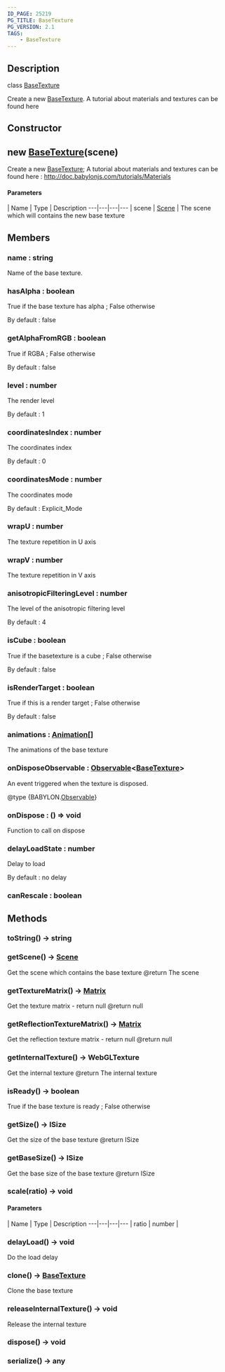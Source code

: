 ```yaml
---
ID_PAGE: 25219
PG_TITLE: BaseTexture
PG_VERSION: 2.1
TAGS:
    - BaseTexture
---
```

## Description

class [BaseTexture](/classes/2.4/BaseTexture)

Create a new [BaseTexture](/classes/2.4/BaseTexture).
A tutorial about materials and textures can be found here

## Constructor

## new [BaseTexture](/classes/2.4/BaseTexture)(scene)

Create a new [BaseTexture](/classes/2.4/BaseTexture);
A tutorial about materials and textures can be found here : http://doc.babylonjs.com/tutorials/Materials

#### Parameters
 | Name | Type | Description
---|---|---|---
 | scene | [Scene](/classes/2.4/Scene) |    The scene which will contains the new base texture

## Members

### name : string

Name of the base texture.

### hasAlpha : boolean

True if the base texture has alpha ; False otherwise

By default : false

### getAlphaFromRGB : boolean

True if RGBA ; False otherwise

By default : false

### level : number

The render level

By default : 1

### coordinatesIndex : number

The coordinates index

By default : 0

### coordinatesMode : number

The coordinates mode

By default : Explicit_Mode

### wrapU : number

The texture repetition in U axis

### wrapV : number

The texture repetition in V axis

### anisotropicFilteringLevel : number

The level of the anisotropic filtering level

By default : 4

### isCube : boolean

True if the basetexture is a cube ; False otherwise

By default : false

### isRenderTarget : boolean

True if this is a render target ; False otherwise

By default : false

### animations : [Animation](/classes/2.4/Animation)[]

The animations of the base texture

### onDisposeObservable : [Observable](/classes/2.4/Observable)&lt;[BaseTexture](/classes/2.4/BaseTexture)&gt;

An event triggered when the texture is disposed.

@type {BABYLON.[Observable](/classes/2.4/Observable)}

### onDispose : () =&gt; void

Function to call on dispose

### delayLoadState : number

Delay to load

By default : no delay

### canRescale : boolean



## Methods

### toString() &rarr; string


### getScene() &rarr; [Scene](/classes/2.4/Scene)

Get the scene which contains the base texture
@return The scene
### getTextureMatrix() &rarr; [Matrix](/classes/2.4/Matrix)

Get the texture matrix - return null
@return null
### getReflectionTextureMatrix() &rarr; [Matrix](/classes/2.4/Matrix)

Get the reflection texture matrix - return null
@return null
### getInternalTexture() &rarr; WebGLTexture

Get the internal texture
@return The internal texture
### isReady() &rarr; boolean

True if the base texture is ready ; False otherwise
### getSize() &rarr; ISize

Get the size of the base texture
@return ISize
### getBaseSize() &rarr; ISize

Get the base size of the base texture
@return ISize
### scale(ratio) &rarr; void



#### Parameters
 | Name | Type | Description
---|---|---|---
 | ratio | number |    

### delayLoad() &rarr; void

Do the load delay
### clone() &rarr; [BaseTexture](/classes/2.4/BaseTexture)

Clone the base texture
### releaseInternalTexture() &rarr; void

Release the internal texture
### dispose() &rarr; void


### serialize() &rarr; any


